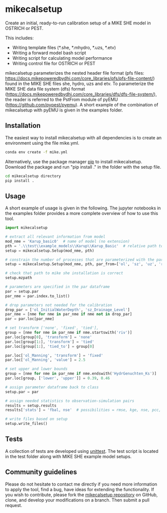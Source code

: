 # mikecalsetup

Create an initial, ready-to-run calibration setup of a MIKE SHE model in OSTRICH or PEST. 

This includes:
- Writing template files (\*.she, \*.mhydro, \*.uzs, \*.etv)
- Writing a forward model bash script
- Writing script for calculating model performance
- Writing control file for OSTRICH or PEST

mikecalsetup parameterizes the nested header file format (pfs files: https://docs.mikepoweredbydhi.com/core_libraries/pfs/pfs-file-content/) found in the MIKE SHE files she, hydro, uzs and etv. To parameterize the MIKE SHE data file system (dfs) format (https://docs.mikepoweredbydhi.com/core_libraries/dfs/dfs-file-system/), the reader is referred to the PstFrom module of pyEMU (https://github.com/pypest/pyemu). A short example of the combination of mikecalsetup with pyEMU is given in the examples folder.

## Installation
The easiest way to install mikecalsetup with all dependencies is to create an environment using the file mike.yml. 
```bash
conda env create -f mike.yml
```

Alternatively, use the package manager [pip](https://pip.pypa.io/en/stable/) to install mikecalsetup.
Download the package and run "pip install ." in the folder with the setup file.
```bash
cd mikecalsetup directory
pip install .
```

## Usage
A short example of usage is given in the following. The jupyter notebooks in the examples folder provides a more complete overview of how to use this tool.
```python
import mikecalsetup

# extract all relevant information from model
mod_nme = 'Karup_basic0'  # name of model (no extension)
pth = '.\\test\\example_models\\Karup\\Karup_Basic'  # relative path to model
setup = mikecalsetup.Setup(mod_nme, pth)

# constrain the number of processes that are parameterized with the par_from variable
setup = mikecalsetup.Setup(mod_nme, pth, par_from=['ol', 'sz', 'uz', 'river'])  # possibilites ['lu', 'ol', 'sz', 'uz', 'river']

# check that path to mike she installation is correct
setup.mzpath

# parameters are specified in the par dataframe
par = setup.par
par_nme = par.index.to_list()

# drop parameters not needed for the calibration
drop_par = ['ol_InitialWaterDepth', 'sz_Drainage_Level']
par_nme = [nme for nme in par_nme if nme not in drop_par]
par = par.loc[par_nme]

# set transform ['none', 'fixed', 'tied'], 
group = [nme for nme in par_nme if nme.startswith('riv')]
par.loc[group[0], 'transform'] = 'none'
par.loc[group[1:], 'transform'] = 'tied'
par.loc[group[1:], 'tied_to'] = group[0]

par.loc['ol_Manning', 'transform'] = 'fixed'
par.loc['ol_Manning', 'value'] = 2.5

# set upper and lower bounds
group = [nme for nme in par_nme if nme.endswith('HydrGenuchten_Ks')]
par.loc[group, ['lower', 'upper']] = 0.39, 0.46

# assign parameter dataframe back to class
setup.par = par

# assign needed statistics to observation-simulation pairs
results = setup.results
results['stats'] = 'fbal, nse'  # possibilities = rmse, kge, nse, pcc, fbal delimited with comma 

# write files based on setup
setup.write_files()

```

## Tests
A collection of tests are developed using [unittest](https://docs.python.org/3/library/unittest.html). 
The test script is located in the test folder along with MIKE SHE example model setups.

## Community guidelines
Please do not hesitate to contact me directly if you need more information to apply the tool, find a bug, have ideas for extending the functionality. 
If you wish to contribute, please fork the [mikecalsetup repository](https://github.com/tenemark/mikecalsetup) on GitHub, clone, and develop your modifications on a branch. Then submit a pull request.
